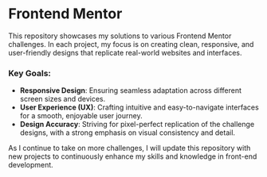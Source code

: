 # Frontend Mentor

This repository showcases my solutions to various Frontend Mentor challenges. In each project, my focus is on creating clean, responsive, and user-friendly designs that replicate real-world websites and interfaces.

### Key Goals:
- **Responsive Design**: Ensuring seamless adaptation across different screen sizes and devices.
- **User Experience (UX)**: Crafting intuitive and easy-to-navigate interfaces for a smooth, enjoyable user journey.
- **Design Accuracy**: Striving for pixel-perfect replication of the challenge designs, with a strong emphasis on visual consistency and detail.

As I continue to take on more challenges, I will update this repository with new projects to continuously enhance my skills and knowledge in front-end development.

